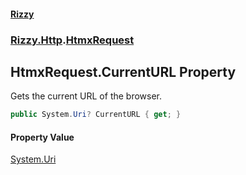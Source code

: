 #### [Rizzy](index 'index')
### [Rizzy.Http](Rizzy.Http 'Rizzy.Http').[HtmxRequest](Rizzy.Http.HtmxRequest 'Rizzy.Http.HtmxRequest')

## HtmxRequest.CurrentURL Property

Gets the current URL of the browser.

```csharp
public System.Uri? CurrentURL { get; }
```

#### Property Value
[System.Uri](https://docs.microsoft.com/en-us/dotnet/api/System.Uri 'System.Uri')